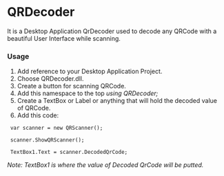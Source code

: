 # QRDecoder

It is a Desktop Application QrDecoder used to decode any QRCode with a beautiful User Interface while scanning.

<b><h3>Usage</h3></b>
1. Add reference to your Desktop Application Project.
2. Choose QRDecoder.dll.
3. Create a button for scanning QRCode.
4. Add this namespace to the top <i>using QRDecoder;</i>
5. Create a TextBox or Label or anything that will hold the decoded value of QRCode.
6. Add this code:

<code> var scanner = new QRScanner(); </code>

<code> scanner.ShowQRScanner(); </code>

<code> TextBox1.Text = scanner.DecodedQrCode; </code>

<i>Note: TextBox1 is where the value of Decoded QrCode will be putted.</i>
